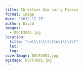 ```yaml
---
title: Christmas Day Lorry Fiasco
format: image
date: '2012-12-25'
author: David
images:
  - DSCF3081.jpg
location:
  title: "\n\t\t\t\t\t\n\t\t\t\t"
  lat: ''
  lng: ''
coverImage: DSCF3081.jpg
ogImage: DSCF3081.jpg
---
```


